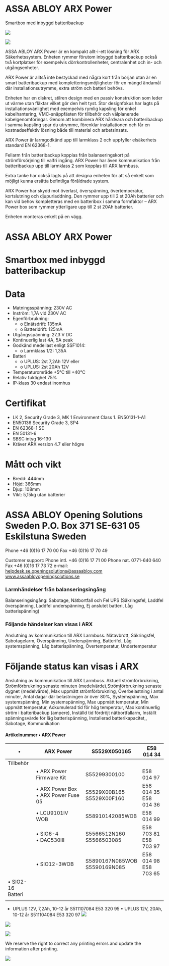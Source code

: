 # ASSA ABLOY ARX Power

Smartbox med inbyggd batteribackup

![](_page_0_Picture_2.jpeg)

![](_page_0_Picture_3.jpeg)

ASSA ABLOY ARX Power är en kompakt allt-i-ett lösning för ARX Säkerhetssystem. Enheten rymmer förutom inbyggd batteribackup också två kortplatser för exempelvis dörrkontrollenheter, centralenhet och in- och utgångsenheter.

ARX Power är alltså inte bestyckad med några kort från början utan är en smart batteribackup med kompletteringsmöjligheter för en mängd ändamål där installationsutrymme, extra ström och batteri behövs.

Enheten har en diskret, stilren design med en passiv konstruktion som leder ut värme utan fläktar vilket gör den helt tyst. Stor designfokus har lagts på installationsvänlighet med exempelvis rymlig kapsling för enkel kabelhantering, VMC-snäppfästen för tillbehör och välplanerade kabelgenomföringar. Genom att kombinera ARX hårdvara och batteribackup i samma kapsling spar du utrymme, förenklar installationen och får en kostnadseffektiv lösning både till material och arbetsinsats.

ARX Power är larmgodkänd upp till larmklass 2 och uppfyller elsäkerhets standard EN 62368-1.

Fellarm från batteribackup kopplas från balanseringskort på strömförsörjning till valfri ingång. ARX Power har även kommunikation från batteribackup upp till larmklass 2 som kopplas till ARX larmbuss.

Extra tanke har också lagts på att designa enheten för att så enkelt som möjligt kunna ersätta befintliga föråldrade system.

ARX Power har skydd mot överlast, överspänning, övertemperatur, kortslutning och djupurladdning. Den rymmer upp till 2 st 20Ah batterier och kan vid behov kompletteras med en batteribox i samma formfaktor – ARX Power box som rymmer ytterligare upp till 2 st 20Ah batterier.

Enheten monteras enkelt på en vägg.

# ASSA ABLOY ARX Power

# Smartbox med inbyggd batteribackup

# **Data**

- Matningsspänning: 230V AC
- Inström: 1,7A vid 230V AC
- Egenförbrukning:
	- o Elnätsdrift: 135mA
	- o Batteridrift: 125mA
- Utgångsspänning: 27,3 V DC
- Kontinuerlig last 4A, 5A peak
- Godkänd medellast enligt SSF1014:
	- o Larmklass 1/2: 1,35A
- Batteri
	- o UPLUS: 2st 7,2Ah 12V eller
	- o UPLUS: 2st 20Ah 12V
- Temperaturområde +5°C till +40°C
- Relativ fuktighet 75%
- IP-klass 30 endast inomhus

# **Certifikat**

- LK 2, Security Grade 3, MK 1 Environment Class 1. EN50131-1-A1
- EN50136 Security Grade 3, SP4
- EN 62368-1 SE
- EN 50131-6
- SBSC intyg 16-130
- Kräver ARX version 4.7 eller högre

# **Mått och vikt**

- Bredd: 444mm
- Höjd: 366mm
- Djup: 108mm
- Vikt: 5,15kg utan batterier

# ASSA ABLOY Opening Solutions Sweden P.O. Box 371 SE-631 05 Eskilstuna Sweden

Phone +46 (0)16 17 70 00 Fax +46 (0)16 17 70 49

Customer support: Phone intl. +46 (0)16 17 71 00 Phone nat. 0771-640 640 Fax +46 (0)16 17 73 72 e-mail: helpdesk.se.openingsolutions@assaabloy.com www.assaabloyopeningsolutions.se

### **Larmhändelser från balanseringsingång**

Balanseringsingång: Sabotage, Nätbortfall och Fel UPS (Säkringsfel, Laddfel överspänning, Laddfel underspänning, Ej anslutet batteri, Låg batterispänning)

### **Följande händelser kan visas i ARX**

Anslutning av kommunikation till ARX Larmbuss. Nätavbrott, Säkringsfel, Sabotagelarm, Överspänning, Underspänning, Batterifel, Låg systemspänning, Låg batterispänning, Övertemperatur, Undertemperatur

# **Följande status kan visas i ARX**

Anslutning av kommunikation till ARX Larmbuss. Aktuell strömförbrukning, Strömförbrukning senaste minuten (medelvärde),Strömförbrukning senaste dygnet (medelvärde), Max uppmätt strömförbrukning, Överbelastning i antal minuter, Antal dagar där belastningen är över 80%, Systemspänning, Max systemspänning, Min systemspänning, Max uppmätt temperatur, Min uppmätt temperatur, Ackumulerad tid för hög temperatur, Max kontinuerlig ström i batteribackup (ampere), Inställd tid fördröjt nätbortfallarm, Inställt spänningsvärde för låg batterispänning, Installerad batterikapacitet,, Sabotage, Kommunikation

#### **Artikelnummer** • ARX Power

| •                    | ARX Power                              | S5529X050165                    | E58 014 34               |
|----------------------|----------------------------------------|---------------------------------|--------------------------|
| Tillbehör            |                                        |                                 |                          |
|                      | • ARX Power Firmware Kit               | S55299300100                    | E58 014 97               |
|                      | • ARX Power Box<br>• ARX Power Fuse 05 | S5529X00B165<br>S5529X00F160    | E58 014 35<br>E58 014 36 |
|                      | • LCU9101IV WOB                        | S58910142085WOB                 | E58 014 99               |
|                      | • SIO6-4<br>• DAC530III                | S5566512N160<br>S5566503085     | E58 703 81<br>E58 703 97 |
|                      | • SIO12-3WOB                           | S5890167N085WOB<br>S5590169N085 | E58 014 98<br>E58 703 65 |
| • SIO2-16<br>Batteri |                                        |                                 |                          |
|                      |                                        |                                 |                          |

- UPLUS 12V, 7,2Ah, 10-12 år S511107084 E53 320 95 • UPLUS 12V, 20Ah, 10-12 år S511104084 E53 320 97
![](_page_1_Picture_42.jpeg)

![](_page_1_Picture_43.jpeg)

![](_page_1_Picture_44.jpeg)

We reserve the right to correct any printing errors and update the information after printing.

![](_page_1_Picture_47.jpeg)